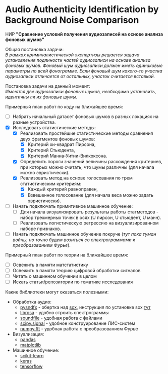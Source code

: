 # Audio Authenticity Identification by Background Noise Comparison
НИР **"Сравнение условий получения аудиозаписей на основе анализа фоновых шумов"**  

Общая постановка задачи:  
*В рамках криминалистической экспертизы решается задача установления подлиности частей аудиозаписи на основе анализа фоновых шумов. Фоновый шум аудиозаписи должен иметь одинаковые параметры по всей фонограмме. Если фоновый шум какого-то участка аудиозаписи отличается от остальных, участок считается вставкой.*

Постановка задачи на данный момент:  
*Имеются две аудиозаписи фоновых шумов, необходимо установить, идентичны ли их фоновые шумы.*
 
Примерный план работ  по коду на ближайшее время:
- [ ] Набрать начальный датасет фоновых шумов в разных локациях на разные устройства.
- [x] Исследовать статистические методы:
  - [x] Реализовать простейшие статистические методы сравнения двух фрагментов фоновых шумов:
    - [x] Критерий хи-квадрат Пирсона,
    - [x] Критерий Стьюдента,
    - [x] Критерий Манна-Уитни-Вилкоксона.
  - [x] Определить пороги значений величины расхождения критериев, при которых можно считать, что шумы различны (для начала можно эвристически). 
  - [x] Реализовать метод на основе голосования по трем статистическим критериям:
    - [x] Каждый критерий равноправен,
    - [x] Взвешенное голосование (для начала веса можно задать эвристически).
- [ ] Начать подключать примитивное машинное обучение:    
  - [ ] Для начала визуализировать результаты работы статметодов - набор трехмерных точек в осях (U пирсон, U стьюдент, U манн).
  - [ ] Реализовать логистическую регрессию на визуализированном наборе признаков.
- [ ] Начать подключать машинное обучение покруче (*тут пока туман войны, но точно будем возиться со спектрограммами и преобразованием Фурье*).

Примерный план работ по теории на ближайшее время:  
- [ ] Освежить в памяти матстатистику  
- [ ] Освежить в памяти теорию цифровой обработки сигналов  
- [ ] Читать о машинном обучении в целом  
- [ ] Искать статьи/репозитории по тематике исследования

Какие библиотеки могут оказаться полезными:
  * Обработка аудио:
    * [pysndfx](https://pypi.org/project/pysndfx/) - обертка над [sox](http://sox.sourceforge.net/), инструкция по установке sox [тут](https://stackoverflow.com/questions/17667491/how-to-use-sox-in-windows)
    * [librosa](https://librosa.org/doc/latest/index.html) - удобно строить спектрограммы
    * [soundfile](https://pysoundfile.readthedocs.io/en/latest/) - удобная работа с файлами
    * [scipy.signal](https://docs.scipy.org/doc/scipy/reference/signal.html#module-scipy.signal) - удобное конструирование ЛИС-систем
    * [numpy.fft](https://numpy.org/doc/stable/reference/routines.fft.html) - удобная работа с преобразованием Фурье
  * Визуализация:
    * [pandas](https://pandas.pydata.org/docs/)
    * [matplotlib](https://matplotlib.org/3.3.1/contents.html)
  * Машинное обучение:
    * [scikit-learn](https://scikit-learn.org/stable/)
    * [keras](https://keras.io/)
    * [tensorflow](https://www.tensorflow.org/)
